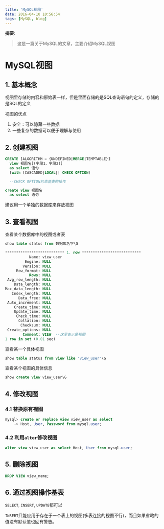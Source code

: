 ```yaml
---
title: 'MySQL视图'
date: 2016-04-10 10:56:54
tags: [MySQL, blog]
---
```


__摘要__:

> 这是一篇关于MySQL的文章，主要介绍MySQL视图


<!--more-->
MySQL视图
=========

## 1. 基本概念

视图里存储的内容和原始表一样，但是里面存储的是SQL查询语句的定义，存储的是SQL的定义

视图的优点

1. 安全：可以隐藏一些数据
2. 一些复杂的数据可以便于理解与使用

## 2. 创建视图

```sql
CREATE [ALGORITHM = {UNDEFINED|MERGE|TEMPTABLE}]
  view 视图名[(字段1，字段2)]
  as select 语句
  [with [CASCADED|LOCAL|] CHECK OPTION]

  --CHECK OPTION约束虚表的操作
```

```sql
create view 视图名
  as select 语句
```

建议用一个单独的数据库来存放视图

## 3. 查看视图

查看某个数据库中的视图或者表
```sql
show table status from 数据库名字\G

*************************** 1. row ***************************
           Name: view_user
         Engine: NULL
        Version: NULL
     Row_format: NULL
           Rows: NULL
 Avg_row_length: NULL
    Data_length: NULL
Max_data_length: NULL
   Index_length: NULL
      Data_free: NULL
 Auto_increment: NULL
    Create_time: NULL
    Update_time: NULL
     Check_time: NULL
      Collation: NULL
       Checksum: NULL
 Create_options: NULL
        Comment: VIEW  --这里表示是视图
1 row in set (0.01 sec)

```

查看某一个具体视图
```sql
show table status from view like 'view_user'\G
```

查看某个视图的具体信息
```sql
show create view view_user\G
```

## 4. 修改视图

### 4.1 替换原有视图
```sql
mysql> create or replace view view_user as select
    -> Host, User, Password from mysql.user;
```

### 4.2 利用`alter`修改视图

```sql
alter view view_user as select Host, User from mysql.user;
```

## 5. 删除视图

```sql
DROP VIEW view_name;
```

## 6. 通过视图操作基表

`SELECT`, `INSERT`, `UPDATE`都可以

`INSERT`只能应用于存在于一个表上的视图(多表连接的视图不行)，而且如果省略的值没有默认值也回有警告。
